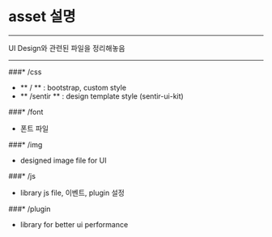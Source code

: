 asset 설명
============

___
UI Design와 관련된 파일을 정리해놓음
___


###* /css
- ** / ** : bootstrap, custom style
- ** /sentir ** : design template style (sentir-ui-kit)

###* /font
- 폰트 파일

###* /img
- designed image file for UI

###* /js
- library js file, 이벤트, plugin 설정

###* /plugin
- library for better ui performance